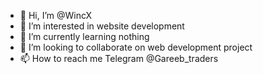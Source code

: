 - 👋 Hi, I’m @WincX
- 👀 I’m interested in website development 
- 🌱 I’m currently learning nothing 
- 💞️ I’m looking to collaborate on web development project 
- 📫 How to reach me Telegram @Gareeb_traders

<!---
WincX/WincX is a ✨ special ✨ repository because its `README.md` (this file) appears on your GitHub profile.
You can click the Preview link to take a look at your changes.
--->
